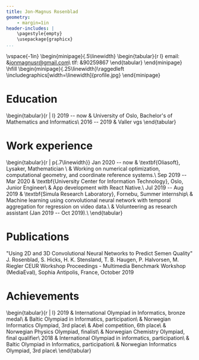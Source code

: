 ```yaml
---
title: Jon-Magnus Rosenblad
geometry:
    - margin=1in
header-includes: |
    \pagestyle{empty}
    \usepackage{graphicx}
...
```


\vspace{-1in}
\begin{minipage}{.5\linewidth}
\begin{tabular}{r l}
email: &jonmagnusr@gmail.com\\
tlf: &90259867
\end{tabular}
\end{minipage}
\hfill
\begin{minipage}{.25\linewidth}\raggedleft
\includegraphics[width=\linewidth]{profile.jpg}
\end{minipage}

# Education

\begin{tabular}{r | l}
2019 -- now & University of Oslo, Bachelor's of Mathematics and Informatics\\
2016 -- 2019 & Valler vgs
\end{tabular}

# Work experience

\begin{tabular}{r | p{.7\linewidth}}
Jan 2020 -- now & \textbf{Oliasoft}, Lysaker, Mathematician \\
& Working on numerical optimization, computational geometry, and coordinate reference systems.\\
Sep 2019 -- Mar 2020 
& \textbf{University Center for Information Technology}, Oslo,  Junior Engineer\\
& App development with React Native.\\
Jul 2019 -- Aug 2019 
& \textbf{Simula Research Laboratory}, Fornebu, Summer internship\\
& Machine learning using convolutional neural network with temporal aggregation for regression on video data.\\
& Volunteering as research assistant (Jan 2019 -- Oct 2019).\\
\end{tabular}

# Publications
"Using 2D and 3D Convolutional Neural Networks to Predict Semen Quality"
J. Rosenblad, S. Hicks, H. K. Stensland, T. B. Haugen, P. Halvorsen, M. Riegler
CEUR Workshop Proceedings - Multimedia Benchmark Workshop (MediaEval), Sophia Antipolis, France, October 2019

# Achievements

\begin{tabular}{r | l}
2019
& International Olympiad in Informatics, bronze medal\\
& Baltic Olympiad in Informatics, participation\\
& Norwegian Informatics Olympiad, 3rd place\\
& Abel competition, 6th place\\
& Norwegian Physics Olympiad, finalist\\
& Norwegian Chemistry Olympiad, final qualifier\\
2018
& International Olympiad in informatics, participation\\
& Baltic Olympiad in Informatics, participation\\
& Norwegian Informatics Olympiad, 3rd place\\
\end{tabular}
